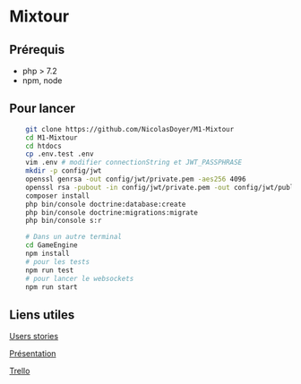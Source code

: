 # Mixtour

## Prérequis
* php > 7.2
* npm, node

## Pour lancer

```bash
    git clone https://github.com/NicolasDoyer/M1-Mixtour
    cd M1-Mixtour
    cd htdocs
    cp .env.test .env
    vim .env # modifier connectionString et JWT_PASSPHRASE
    mkdir -p config/jwt
    openssl genrsa -out config/jwt/private.pem -aes256 4096  
    openssl rsa -pubout -in config/jwt/private.pem -out config/jwt/public.pem
    composer install
    php bin/console doctrine:database:create
    php bin/console doctrine:migrations:migrate
    php bin/console s:r

    # Dans un autre terminal
    cd GameEngine
    npm install
    # pour les tests
    npm run test
    # pour lancer le websockets
    npm run start
```

## Liens utiles
[Users stories](https://drive.google.com/openid=1pVHTe9V02Mw-7iQ8DfbwN2XnPXo0VEcwH6T3nyANlrs)

[Présentation](https://drive.google.com/open?id=17_ik3Aiqxp28KjVqm7ADkCeuyJDFb9Kkz-zV0r7O4Oo)

[Trello](https://drive.google.com/open?id=17_ik3Aiqxp28KjVqm7ADkCeuyJDFb9Kkz-zV0r7O4Oo)